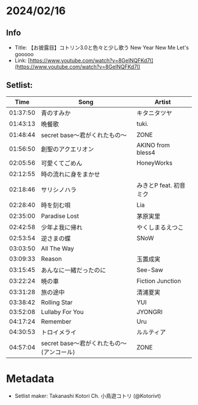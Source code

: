 # 2024/02/16

## Info
- Title: 【お披露目】コトリン3.0と色々と少し歌う New Year New Me Let's gooooo
- Link: [https://www.youtube.com/watch?v=8GeINQFKd7I](https://www.youtube.com/watch?v=8GeINQFKd7I)

## Setlist:
| Time     | Song                               | Artist           |
|----------|------------------------------------|------------------|
| 01:37:50  | 青のすみか                         | キタニタツヤ     |
| 01:43:13  | 晩餐歌                             | tuki.            |
| 01:48:44  | secret base～君がくれたもの～     | ZONE             |
| 01:56:50  | 創聖のアクエリオン                 | AKINO from bless4|
| 02:05:56  | 可愛くてごめん                     | HoneyWorks       |
| 02:12:55  | 時の流れに身をまかせ               |                  |
| 02:18:46  | サリシノハラ                       | みきとP feat. 初音ミク |
| 02:28:40  | 時を刻む唄                         | Lia             |
| 02:35:00  | Paradise Lost                      | 茅原実里         |
| 02:42:58  | 少年よ我に帰れ                     | やくしまるえつこ |
| 02:53:54  | 逆さまの蝶                         | SNoW             |
| 03:03:50  | All The Way                        |                  |
| 03:09:33  | Reason                             | 玉置成実         |
| 03:15:45  | あんなに一緒だったのに             | See-Saw         |
| 03:22:24  | 暁の車                             | Fiction Junction|
| 03:31:28  | 旅の途中                           | 清浦夏実         |
| 03:38:42  | Rolling Star                       | YUI              |
| 03:52:08  | Lullaby For You                    | JYONGRI          |
| 04:17:24  | Remember                           | Uru              |
| 04:30:53  | トロイメライ                       | ルルティア       |
| 04:57:04  | secret base～君がくれたもの～(アンコール)| ZONE        |

# Metadata
- Setlist maker: Takanashi Kotori Ch. 小鳥遊コトリ (@Kotorivt)

